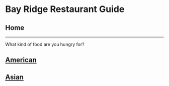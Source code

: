 # Bay Ridge Restaurant Guide
## Home
---
What kind of food are you hungry for?
## [American](american/american.md)
## [Asian](Asian/asian.md)